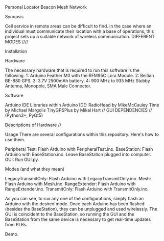 Personal Locator Beacon Mesh Network



Synopsis 

Cell service in remote areas can be difficult to find. In the case where an individual must communicate their location with a base of operations, this project sets up a suitable network of wireless communication.
DIFFERENT MODES
////

Installation


Hardware

The necessary hardware that is required to run this software is the following. 1: Arduino Feather M0 with the RFM95C Lora Module. 2: Beitian BE-880 GPS. 3: 3.7V 2500mAh battery. 4: 900 MHz to 935 MHz Stubby Antenna, Monopole, SMA Male Connector.

Software

Arduino IDE
Libraries within Arduino IDE:
RadioHead by MikeMcCauley
Time by Michael Margolis
TinyGPSPlus by Mikal Hart
// GUI DEPENDENCIES // (Python3+, PyQt5)

Descriptions of Hardware
//


Usage
There are several configurations within this repository. Here's how to use them.

Peripheral Test: Flash Arduino with PeripheralTest.ino.
BaseStation: Flash Arduino with BaseStation.ino. Leave BaseStation plugged into computer.
GUI: Run GUI.py.

Modes (and what they mean)

LegacyTransmitOnly: Flash Arduino with LegacyTransmitOnly.ino.
Mesh: Flash Arduino with Mesh.ino.
RangeExtender: Flash Arduino with RangeExtender.ino.
TransmitOnly: Flash Arduino with TransmitOnly.ino.

As you can see, to run any one of the configurations, simply flash an Arduino with the desired mode. Once each Arduino has been flashed (besides the BaseStation), they can be unplugged and used wirelessly.
The GUI is coincident to the BaseStation, so running the GUI and the BaseStation from the same device is necessary to get real-time updates from PLBs.


Demo.
